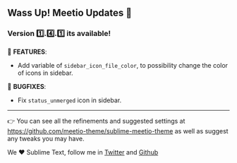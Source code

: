 ## Wass Up! Meetio Updates 🎁

### Version 1️⃣.4️⃣.1️⃣ its available!

📣 **FEATURES**:

* Add variable of `sidebar_icon_file_color`, to possibility change the color of icons in sidebar.

👾 **BUGFIXES**:

* Fix `status_unmerged` icon in sidebar.

---

👉 You can see all the refinements and suggested settings at https://github.com/meetio-theme/sublime-meetio-theme
as well as suggest any tweaks you may have.

We ♥️ Sublime Text, follow me in [Twitter](https://twitter.com/mauroreisviera) and
[Github](https://github.com/mauroreisvieira/)
